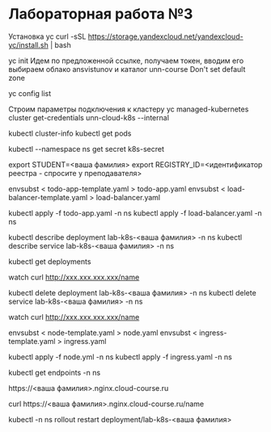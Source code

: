 # Лабораторная работа №3

Установка yc
curl -sSL https://storage.yandexcloud.net/yandexcloud-yc/install.sh | bash

yc init
Идем по предложенной ссылке, получаем токен, вводим его
выбираем облако ansvistunov
и каталог unn-course
Don't set default zone

yc config list

Строим параметры подключения к кластеру
yc managed-kubernetes cluster get-credentials unn-cloud-k8s --internal

kubectl cluster-info
kubectl get pods

kubectl --namespace ns get secret k8s-secret

export STUDENT=<ваша фамилия>
export REGISTRY_ID=<идентификатор реестра - спросите у преподавателя>

envsubst < todo-app-template.yaml > todo-app.yaml
envsubst < load-balancer-template.yaml > load-balancer.yaml

kubectl apply -f todo-app.yaml -n ns
kubectl apply -f load-balancer.yaml -n ns 


kubectl describe deployment lab-k8s-<ваша фамилия> -n ns
kubectl describe service lab-k8s-<ваша фамилия> -n ns

kubectl get deployments

watch curl http://xxx.xxx.xxx.xxx/name

kubectl delete deployment lab-k8s-<ваша фамилия> -n ns
kubectl delete service lab-k8s-<ваша фамилия> -n ns

watch curl http://xxx.xxx.xxx.xxx/name

envsubst < node-template.yaml > node.yaml
envsubst < ingress-template.yaml > ingress.yaml

kubectl apply -f node.yml -n ns
kubectl apply -f ingress.yaml -n ns

kubectl get endpoints -n ns 

https://<ваша фамилия>.nginx.cloud-course.ru

curl https://<ваша фамилия>.nginx.cloud-course.ru/name

kubectl -n ns rollout restart deployment/lab-k8s-<ваша фамилия>

